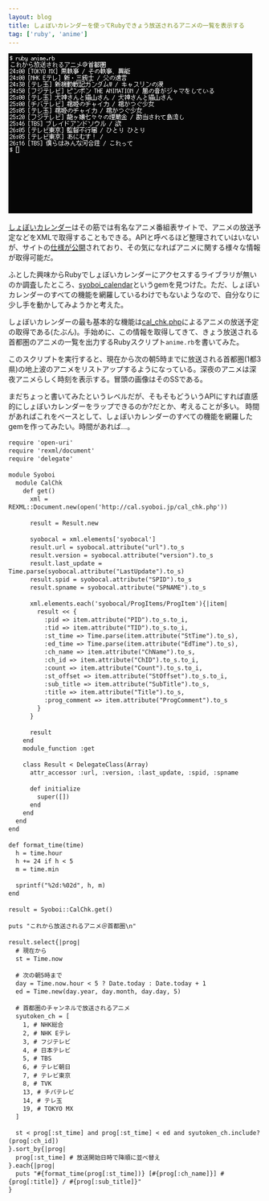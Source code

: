 ```yaml
---
layout: blog
title: しょぼいカレンダーを使ってRubyできょう放送されるアニメの一覧を表示する
tag: ['ruby', 'anime']
---
```




![anime](/assets/2014_04_10_anime.png)

[しょぼいカレンダー](https://cal.syoboi.jp/)はその筋では有名なアニメ番組表サイトで、アニメの放送予定などをXMLで取得することもできる。APIと呼べるほど整理されていはいないが、サイトの[仕様が公開](https://sites.google.com/site/syobocal/spec)されており、その気になればアニメに関する様々な情報が取得可能だ。

ふとした興味からRubyでしょぼいカレンダーにアクセスするライブラリが無いのか調査したところ、[syoboi_calendar](https://github.com/r7kamura/syoboi_calendar)というgemを見つけた。ただ、しょぼいカレンダーのすべての機能を網羅しているわけでもないようなので、自分なりに少し手を動かしてみようかと考えた。

しょぼいカレンダーの最も基本的な機能は[cal_chk.php](http://cal.syoboi.jp/cal_chk.php)によるアニメの放送予定の取得である(たぶん)。手始めに、この情報を取得してきて、きょう放送される首都圏のアニメの一覧を出力するRubyスクリプト`anime.rb`を書いてみた。

このスクリプトを実行すると、現在から次の朝5時までに放送される首都圏(1都3県)の地上波のアニメをリストアップするようになっている。深夜のアニメは深夜アニメらしく時刻を表示する。冒頭の画像はそのSSである。

まだちょっと書いてみたというレベルだが、そもそもどういうAPIにすれば直感的にしょぼいカレンダーをラップできるのか?だとか、考えることが多い。
時間があればこれをベースとして、しょぼいカレンダーのすべての機能を網羅したgemを作ってみたい。時間があれば…。

~~~~
require 'open-uri'
require 'rexml/document'
require 'delegate'

module Syoboi
  module CalChk
    def get()
      xml = REXML::Document.new(open('http://cal.syoboi.jp/cal_chk.php'))

      result = Result.new

      syobocal = xml.elements['syobocal']
      result.url = syobocal.attribute("url").to_s
      result.version = syobocal.attribute("version").to_s
      result.last_update = Time.parse(syobocal.attribute("LastUpdate").to_s)
      result.spid = syobocal.attribute("SPID").to_s
      result.spname = syobocal.attribute("SPNAME").to_s

      xml.elements.each('syobocal/ProgItems/ProgItem'){|item|
        result << {
          :pid => item.attribute("PID").to_s.to_i,
          :tid => item.attribute("TID").to_s.to_i,
          :st_time => Time.parse(item.attribute("StTime").to_s),
          :ed_time => Time.parse(item.attribute("EdTime").to_s),
          :ch_name => item.attribute("ChName").to_s,
          :ch_id => item.attribute("ChID").to_s.to_i,
          :count => item.attribute("Count").to_s.to_i,
          :st_offset => item.attribute("StOffset").to_s.to_i,
          :sub_title => item.attribute("SubTitle").to_s,
          :title => item.attribute("Title").to_s,
          :prog_comment => item.attribute("ProgComment").to_s
        }
      }

      result
    end
    module_function :get

    class Result < DelegateClass(Array)
      attr_accessor :url, :version, :last_update, :spid, :spname

      def initialize
        super([])
      end
    end
  end
end

def format_time(time)
  h = time.hour
  h += 24 if h < 5
  m = time.min

  sprintf("%2d:%02d", h, m)
end

result = Syoboi::CalChk.get()

puts "これから放送されるアニメ＠首都圏\n"

result.select{|prog|
  # 現在から
  st = Time.now

  # 次の朝5時まで
  day = Time.now.hour < 5 ? Date.today : Date.today + 1
  ed = Time.new(day.year, day.month, day.day, 5)

  # 首都圏のチャンネルで放送されるアニメ
  syutoken_ch = [
    1, # NHK総合
    2, # NHK Eテレ
    3, # フジテレビ
    4, # 日本テレビ
    5, # TBS
    6, # テレビ朝日
    7, # テレビ東京
    8, # TVK
    13, # チバテレビ
    14, # テレ玉
    19, # TOKYO MX
  ]

  st < prog[:st_time] and prog[:st_time] < ed and syutoken_ch.include?(prog[:ch_id])
}.sort_by{|prog|
  prog[:st_time] # 放送開始日時で降順に並べ替え
}.each{|prog|
  puts "#{format_time(prog[:st_time])} [#{prog[:ch_name]}] #{prog[:title]} / #{prog[:sub_title]}"
}
~~~~
